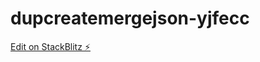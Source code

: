 # dupcreatemergejson-yjfecc

[Edit on StackBlitz ⚡️](https://stackblitz.com/edit/dupcreatemergejson-yjfecc)